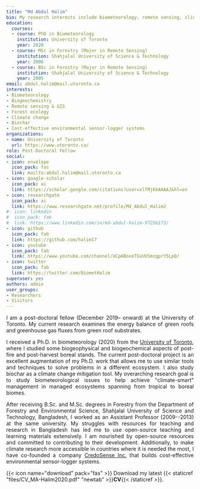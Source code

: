 ```yaml
---
title: "Md Abdul Halim"
bio: My research interests include biometeorology, remote sensing, climate change, biochar, and cost-effective environmental sensor-logger systems.
education:
  courses:
  - course: PhD in Biometeorology
    institution: University of Toronto
    year: 2020
  - course: MSc in Forestry (Major in Remote Sensing)
    institution: Shahjalal University of Science & Technology
    year: 2006
  - course: BSc in Forestry (Major in Remote Sensing)
    institution: Shahjalal University of Science & Technology
    year: 2005
email: abdul.halim@mail.utoronto.ca
interests:
- Biometeorology
- Biogeochemistry
- Remote sensing & GIS
- Forest ecology
- Climate change
- Biochar
- Cost-effective environmental sensor-logger systems
organizations:
- name: University of Toronto
  url: https://www.utoronto.ca/
role: Post-Doctoral Fellow
social:
- icon: envelope
  icon_pack: fas
  link: mailto:abdul.halim@mail.utoronto.ca 
- icon: google-scholar
  icon_pack: ai
  link: https://scholar.google.com/citations?user=xlTMjKkAAAAJ&hl=en
- icon: researchgate
  icon_pack: ai
  link: https://www.researchgate.net/profile/Md_Abdul_Halim2
#- icon: linkedin
#  icon_pack: fab
#  link: https://www.linkedin.com/in/md-abdul-halim-9725b173/
- icon: github
  icon_pack: fab
  link: https://github.com/halim17
- icon: youtube
  icon_pack: fab
  link: https://www.youtube.com/channel/UCpABoxeTGxUVSmzgprY5LpQ/
- icon: twitter
  icon_pack: fab
  link: https://twitter.com/BiometHalim
superuser: yes
authors: admin
user_groups:
- Researchers
- Visitors
---
```


<div style="text-align: justify"> 
<p>I am a post-doctoral fellow (December 2019– onward) at the University of Toronto. My current research examines the energy balance of green roofs and greenhouse gas fluxes from green roof substrates.</p> 

<p>I received a Ph.D. in biometeorology (2020) from the <a href="https://academic.daniels.utoronto.ca/forestry/thomas-lab/">University of Toronto</a>, where I studied some biogeophysical and biogeochemical aspects of post-fire and post-harvest boreal stands. The current post-doctoral project is an excellent augmentation of my Ph.D. work that allows me to use similar tools and techniques to solve problems in a different ecosystem. I also study biochar as a climate change mitigation tool. My overarching research goal is to study biometeorological issues to help achieve "climate-smart" management in managed ecosystems spanning from tropical to boreal biomes.</p> 

After receiving B.Sc. and M.Sc. degrees in Forestry from the Department of Forestry and Environmental Science, Shahjalal University of Science and Technology, Bangladesh, I worked as an Assistant Professor (2009--2013) at the same university. My struggles with resources for teaching and research in Bangladesh has led me to use open-source teaching and learning materials extensively. I am nourished by open-source resources and committed to contributing to their development. Additionally, to make climate research more accessible in countries where it is needed the most, I have co-founded a company <a href="https://credosense.com">CredoSense Inc.</a> that builds cost-effective environmental sensor-logger systems.</div>

{{< icon name="download" pack="fas" >}} Download my latest {{< staticref "files/CV_MA-Halim2020.pdf" "newtab" >}}<b>CV</b>{{< /staticref >}}.


